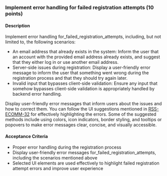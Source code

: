 ### Implement error handling for failed registration attempts (10 points)

#### Description
Implement error handling for_failed_registration_attempts, including, but not limited to, the following scenarios:

- An email address that already exists in the system: Inform the user that an account with the provided email address already exists, and suggest that they either log in or use another email address.
- Server-side issues during registration: Display a user-friendly error message to inform the user that something went wrong during the registration process and that they should try again later.
- Invalid input that bypasses client-side validation: Ensure any input that somehow bypasses client-side validation is appropriately handled by backend error handling.

Display user-friendly error messages that inform users about the issues and how to correct them. You can follow the UI suggestions mentioned in [RSS-ECOMM-32](./RSS-ECOMM-32.md) for effectively highlighting the errors. Some of the suggested methods include using colors, icon indicators, border styling, and tooltips or popovers to make error messages clear, concise, and visually accessible.

#### Acceptance Criteria
- Proper error handling during the registration process
- Display user-friendly error messages for_failed_registration_attempts, including the scenarios mentioned above
- Selected UI elements are used effectively to highlight failed registration attempt errors and improve user experience